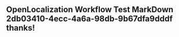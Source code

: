 <properties
ms.topic="hero-topic"
ms.test1="hero-topic"
ms.test2="test"/>

## OpenLocalization Workflow Test MarkDown 2db03410-4ecc-4a6a-98db-9b67dfa9dddf thanks!
